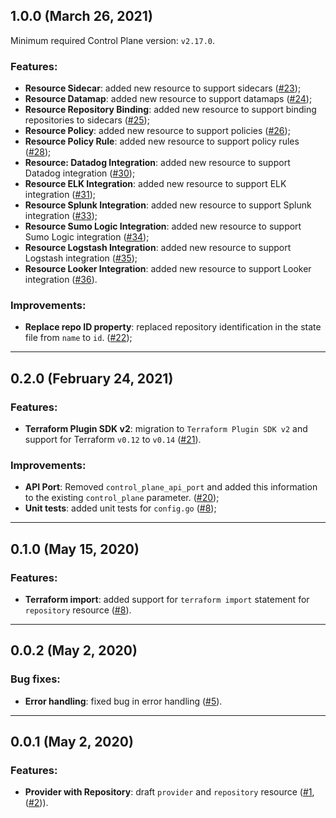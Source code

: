 ## 1.0.0 (March 26, 2021)

Minimum required Control Plane version: `v2.17.0`.

### Features:
* **Resource Sidecar**: added new resource to support sidecars ([#23](github.com/cyralinc/terraform-provider-cyral/pull/23));
* **Resource Datamap**: added new resource to support datamaps ([#24](github.com/cyralinc/terraform-provider-cyral/pull/24));
* **Resource Repository Binding**: added new resource to support binding repositories to sidecars ([#25](github.com/cyralinc/terraform-provider-cyral/pull/25));
* **Resource Policy**: added new resource to support policies ([#26](github.com/cyralinc/terraform-provider-cyral/pull/26));
* **Resource Policy Rule**: added new resource to support policy rules ([#28](github.com/cyralinc/terraform-provider-cyral/pull/28));
* **Resource: Datadog Integration**: added new resource to support Datadog integration ([#30](github.com/cyralinc/terraform-provider-cyral/pull/30));
* **Resource ELK Integration**: added new resource to support ELK integration ([#31](github.com/cyralinc/terraform-provider-cyral/pull/31));
* **Resource Splunk Integration**: added new resource to support Splunk integration ([#33](github.com/cyralinc/terraform-provider-cyral/pull/33));
* **Resource Sumo Logic Integration**: added new resource to support Sumo Logic integration ([#34](github.com/cyralinc/terraform-provider-cyral/pull/34));
* **Resource Logstash Integration**: added new resource to support Logstash integration ([#35](github.com/cyralinc/terraform-provider-cyral/pull/35));
* **Resource Looker Integration**: added new resource to support Looker integration ([#36](github.com/cyralinc/terraform-provider-cyral/pull/36)).


### Improvements:
* **Replace repo ID property**: replaced repository identification in the state file from `name` to `id`. ([#22](github.com/cyralinc/terraform-provider-cyral/pull/22));

--------------

## 0.2.0 (February 24, 2021)

### Features:
* **Terraform Plugin SDK v2**: migration to `Terraform Plugin SDK v2` and support for Terraform `v0.12` to `v0.14` ([#21](github.com/cyralinc/terraform-provider-cyral/pull/21)).

### Improvements:
* **API Port**: Removed `control_plane_api_port` and added this information to the existing `control_plane` parameter. ([#20](github.com/cyralinc/terraform-provider-cyral/pull/20));
* **Unit tests**: added unit tests for `config.go` ([#8](github.com/cyralinc/terraform-provider-cyral/pull/8));

--------------

## 0.1.0 (May 15, 2020)

### Features:
* **Terraform import**: added support for `terraform import` statement for `repository` resource ([#8](github.com/cyralinc/terraform-provider-cyral/pull/8)).

--------------

## 0.0.2 (May 2, 2020)

### Bug fixes:
* **Error handling**: fixed bug in error handling ([#5](github.com/cyralinc/terraform-provider-cyral/pull/5)).

--------------

## 0.0.1 (May 2, 2020)

### Features:
* **Provider with Repository**: draft `provider` and `repository` resource ([#1](github.com/cyralinc/terraform-provider-cyral/pull/1), ([#2](github.com/cyralinc/terraform-provider-cyral/pull/2))).

